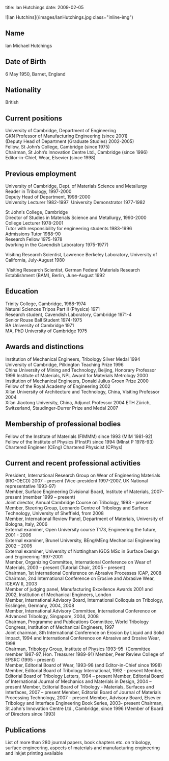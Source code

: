 title: Ian Hutchings
date: 2009-02-05 

![Ian Hutchins](/images/IanHutchings.jpg class="inline-img") 
##  Name

‭Ian Michael Hutchings

##  Date of Birth

‭6‭ ‬May‭ ‬1950,‭ ‬Barnet,‭ ‬England

##  Nationality

‭‬British

##  Current positions

‎University of‭ ‬Cambridge,‭ ‬Department of Engineering  
GKN Professor of Manufacturing Engineering‭ (‬since‭ ‬2001‭)  
(Deputy Head of Department‎ (‏Graduate Studies‭) ‬2002-2005‭)  
Fellow,‭ ‬St John‭’‬s‭ ‬College,‭ ‬Cambridge‭ (‬since‭ ‬1975‭)   
Chairman,‎ ‏St John‭’‬s Innovation Centre Ltd.,‭ ‬Cambridge‭ (‬since‭ ‬1996‭)  
Editor-in-Chief,‎ ‏Wear,‭ ‬Elsevier‭ (‬since‭ ‬1998‭)  

##  Previous employment‭

University of‭ ‬Cambridge,‭ ‬Dept.‭ ‬of Materials Science and Metallurgy   
‏Reader in Tribology,‭ ‬1997-2000  
‎‏Deputy Head of Department,‭ ‬1998-2000  
‎‏University Lecturer‭ ‬1982-1997   ‬
University Demonstrator‭ ‬1977-1982‭   

St John‎’‏s‭ ‬College,‭ ‬Cambridge‭  
Director of Studies in Materials Science and Metallurgy,‭ ‬1990-2000  
College Lecturer‭ ‬1978-2001   
Tutor with responsibility for engineering students‭ ‬1983-1996  
Admissions Tutor‭ ‬1988-90  
Research Fellow‭ ‬1975-1978‭  
(‬working in the Cavendish Laboratory‭ ‬1975-1977‭)  

Visiting Research Scientist,‎ ‏Lawrence‭ ‬Berkeley Laboratory,‭ ‬University of‭ ‬California,‭ ‬July-August‭ ‬1980 

‎ ‏Visiting Research Scientist,‭ ‬German Federal Materials Research‭ Establishment‭ (‬BAM‭)‬,‭ ‬Berlin,‭ June-August‭ 1992‭ 

##  Education‭

 Trinity‎ ‏College,‭ ‬Cambridge,‭ ‬1968-1974  
‎ ‏Natural Sciences Tripos Part II‭ (‬Physics‭) ‬1971  
‎ ‏Research student,‭ ‬Cavendish Laboratory,‭ ‬Cambridge‭ ‬1971-4  
‎ ‏Senior Rouse Ball Student‭ ‬1974-1975  
 BA‭  ‬University of‭ ‬Cambridge‭ ‬1971  
‎ ‏MA,‭ ‬PhD‭ ‬University of‭ ‬Cambridge‭ ‬1975  

##  Awards and distinctions

‎‏Institution of Mechanical Engineers,‭ ‬Tribology Silver Medal‭ ‬1994  
‎‏University of‭ ‬Cambridge,‭ ‬Pilkington Teaching Prize‭ ‬1996  
China‭ ‬University of Mining and Technology,‭ ‬Beijing,‭ ‬Honorary Professor‭ ‬1999 
‏Institute of‭ ‬Materials,‭ ‬NPL Award for Materials Metrology‭ ‬2000  
‏Institution of Mechanical Engineers,‭ ‬Donald Julius Groen Prize‭ ‬2000  
‏Fellow of the Royal‭ ‬Academy of‭ ‬Engineering‭ ‬2002  
‏Xi‭’‬an‭ ‬University of‭ ‬Architecture and‭ ‬Technology,‭ ‬China,‭ Visiting Professor‭ ‬2004  
‏Xi‭’‬an‭ ‬Jiaotong University,‭ ‬China,‭ ‬Adjunct Professor‭ ‬2004 
‏ETH‭ ‬Zürich,‭ ‬Switzerland,‭ ‬Staudinger-Durrer Prize and Medal‭ 2007  

##  Membership of professional bodies

Fellow of the‭ ‬Institute of‭ ‬Materials‭ (‬FIMMM‭) ‬since‭ ‬1993‭ (‬MIM‭ ‬1981-92‭)  
Fellow of‎ ‏the‭ ‬Institute of‭ ‬Physics‭ (‬FInstP‭) ‬since‭ ‬1994‭ (‬MInst P‭ ‬1978-93‭) 
Chartered Engineer‎ (‏CEng‭) 
Chartered Physicist‎ (‏CPhys‭) 


##  Current and recent professional activities

President,‭ ‬International Research Group on Wear of Engineering Materials‭ (‬IRG-OECD‭) ‬2007‭ ‬– present‭  (‬Vice-president‭ ‬1997-2007,‭ ‬UK National representative‭ ‬1993-97‭)  
Member,‭ ‬Surface Engineering Divisional Board,‭ ‬Institute of‭ ‬Materials,‭ ‬2007-present‭ (‬member‭ ‬1999‭ ‬– present‭)  
Joint‭ ‬director,‭ ‬Annual Cambridge Course on Tribology,‭ ‬1993‭ ‬-‭ ‬present‭  
Member,‭ ‬Steering Group,‭ ‬Leonardo Centre of Tribology and Surface Technology,‭ ‬University of‭ ‬Sheffield,‭ ‬from‭ ‬2008  
Member,‭ ‬International Review Panel,‭ ‬Department of Materials,‭ ‬University of Bologna,‭ ‬Italy,‭ ‬2006  
External examiner,‭ ‬Open University course T173,‭ ‬Engineering the future,‭  ‬2001‭ ‬-‭ ‬2006  
External examiner,‭ ‬Brunel‭ ‬University,‭ ‬BEng/MEng‭  ‬Mechanical Engineering‭  ‬2002‭ ‬– 2005  
External examiner,‭ ‬University of‭ ‬Nottingham IGDS MSc in Surface Design and Engineering‭ ‬1997-2001  
Member,‭ ‬Organizing Committee,‭ ‬International Conference on Wear of Materials,‭ ‬2003‭ ‬– present‭ (‬Tutorial Chair,‭ ‬2005‭ ‬– present‭)  
Chairman,‭ ‬1st International Conference on Abrasive Processes ICAP,‭ ‬2008  
Chairman,‭ ‬2nd International Conference on Erosive and Abrasive Wear,‭ ‬ICEAW II,‭ ‬2003  
Member of judging panel,‭ ‬Manufacturing Excellence Awards‭ ‬2001‭ ‬and‭ ‬2002,‭ ‬Institution of Mechanical Engineers,‭ ‬London  
Member,‭ ‬International Advisory Board,‭ ‬International Colloquia on Tribology,‭ ‬Esslingen,‭ ‬Germany,‭ ‬2004,‭ ‬2008  
Member,‭ ‬International Advisory Committee,‭ ‬International Conference on Advanced‭ ‬Tribology,‭ ‬Singapore,‭ ‬2004,‭ ‬2008  
Chairman,‭ ‬Programme and Publications Committee,‭ ‬World‭ ‬Tribology Congress,‭ ‬Institution of Mechanical Engineers,‭ ‬1997  
Joint chairman,‭ ‬8th International Conference on Erosion by Liquid and Solid Impact,‭ ‬1994‭ ‬and International Conference on‭ ‬Abrasive and Erosive Wear,‭ ‬1998  
Chairman,‭ ‬Tribology Group,‭ ‬Institute of Physics‭ ‬1993-95‭ ‬ (Committee member‭ ‬1987-97,‭ ‬Hon.‭ ‬Treasurer‭ ‬1989-91‭) 
Member,‭ ‬Peer Review College of EPSRC‭ (‬1995‭ ‬-‭ ‬present‭)  
Member,‭ ‬Editorial Board of‭ ‬Wear,‭ ‬1993-98‭ (‬and‭ ‬Editor-in-Chief since‭ ‬1998‭) 
Member,‭ ‬Editorial Board of‭ ‬Tribology International,‭ ‬1992‭ ‬-‭ ‬present 
Member,‭ ‬Editorial Board of‭ ‬Tribology Letters,‭ ‬1994‭ ‬– present‭ 
Member,‭ ‬Editorial Board of‭ ‬International Journal of Mechanics and Materials in Design,‭ ‬2004‭ ‬– present 
Member,‭ ‬Editorial Board of‭ ‬Tribology‭ ‬-‭  ‬Materials,‭ ‬Surfaces and Interfaces,‭ ‬2007‭ ‬– present 
Member,‭ ‬Editorial Board of‭ ‬Journal of Materials Processing Technology,‭ ‬2007‭ ‬– present 
Member,‭ ‬Advisory Board,‭ ‬Elsevier Tribology and Interface Engineering Book Series,‭ ‬2003-‭ ‬present 
Chairman,‭ ‬St John's Innovation Centre Ltd.,‭ ‬Cambridge,‭ ‬since‭ ‬1996‭ (‬Member of Board of Directors since‭ ‬1993‭) 

##  Publications

List of‭  ‬more than‭ ‬280‭ ‬journal papers,‭ ‬book chapters etc.‭ ‬on tribology,‭ ‬surface engineering,‭ ‬aspects of materials and manufacturing engineering and inkjet printing available
